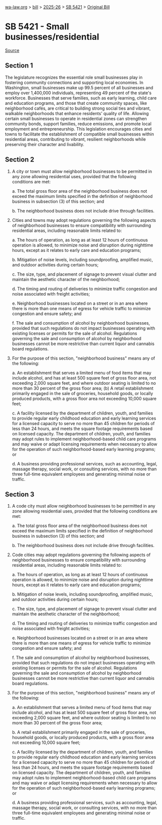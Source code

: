 [wa-law.org](/) > [bill](/bill/) > [2025-26](/bill/2025-26/) > [SB 5421](/bill/2025-26/sb/5421/) > [Original Bill](/bill/2025-26/sb/5421/1/)

# SB 5421 - Small businesses/residential

[Source](http://lawfilesext.leg.wa.gov/biennium/2025-26/Pdf/Bills/Senate%20Bills/5421.pdf)

## Section 1
The legislature recognizes the essential role small businesses play in fostering community connections and supporting local economies. In Washington, small businesses make up 99.5 percent of all businesses and employ over 1,400,000 individuals, representing 49 percent of the state's workforce. Businesses that serve families, such as early learning, child care and education programs, and those that create community spaces, like neighborhood cafés, are critical to building strong social ties and vibrant, walkable neighborhoods that enhance residents' quality of life. Allowing certain small businesses to operate in residential zones can strengthen community bonds, support families, reduce emissions, and promote local employment and entrepreneurship. This legislation encourages cities and towns to facilitate the establishment of compatible small businesses within residential areas, contributing to vibrant, resilient neighborhoods while preserving their character and livability.

## Section 2
1. A city or town must allow neighborhood businesses to be permitted in any zone allowing residential uses, provided that the following conditions are met:

    a. The total gross floor area of the neighborhood business does not exceed the maximum limits specified in the definition of neighborhood business in subsection (3) of this section; and

    b. The neighborhood business does not include drive through facilities.

2. Cities and towns may adopt regulations governing the following aspects of neighborhood businesses to ensure compatibility with surrounding residential areas, including reasonable limits related to:

    a. The hours of operation, as long as at least 12 hours of continuous operation is allowed, to minimize noise and disruption during nighttime hours, except as it relates to early care and education programs;

    b. Mitigation of noise levels, including soundproofing, amplified music, and outdoor activities during certain hours;

    c. The size, type, and placement of signage to prevent visual clutter and maintain the aesthetic character of the neighborhood;

    d. The timing and routing of deliveries to minimize traffic congestion and noise associated with freight activities;

    e. Neighborhood businesses located on a street or in an area where there is more than one means of egress for vehicle traffic to minimize congestion and ensure safety; and

    f. The sale and consumption of alcohol by neighborhood businesses, provided that such regulations do not impact businesses operating with existing licenses or permits for the sale of alcohol. Regulations governing the sale and consumption of alcohol by neighborhood businesses cannot be more restrictive than current liquor and cannabis board regulations.

3. For the purpose of this section, "neighborhood business" means any of the following:

    a. An establishment that serves a limited menu of food items that may include alcohol, and has at least 500 square feet of gross floor area, not exceeding 2,000 square feet, and where outdoor seating is limited to no more than 30 percent of the gross floor area; (b) A retail establishment primarily engaged in the sale of groceries, household goods, or locally produced products, with a gross floor area not exceeding 10,000 square feet;

    c. A facility licensed by the department of children, youth, and families to provide regular early childhood education and early learning services for a licensed capacity to serve no more than 45 children for periods of less than 24 hours, and meets the square footage requirements based on licensed capacity. The department of children, youth, and families may adopt rules to implement neighborhood-based child care programs and may waive or adapt licensing requirements when necessary to allow for the operation of such neighborhood-based early learning programs; or

    d. A business providing professional services, such as accounting, legal, massage therapy, social work, or consulting services, with no more than three full-time equivalent employees and generating minimal noise or traffic.

## Section 3
1. A code city must allow neighborhood businesses to be permitted in any zone allowing residential uses, provided that the following conditions are met:

    a. The total gross floor area of the neighborhood business does not exceed the maximum limits specified in the definition of neighborhood business in subsection (3) of this section; and

    b. The neighborhood business does not include drive through facilities.

2. Code cities may adopt regulations governing the following aspects of neighborhood businesses to ensure compatibility with surrounding residential areas, including reasonable limits related to:

    a. The hours of operation, as long as at least 12 hours of continuous operation is allowed, to minimize noise and disruption during nighttime hours, except as it relates to early care and education programs;

    b. Mitigation of noise levels, including soundproofing, amplified music, and outdoor activities during certain hours;

    c. The size, type, and placement of signage to prevent visual clutter and maintain the aesthetic character of the neighborhood;

    d. The timing and routing of deliveries to minimize traffic congestion and noise associated with freight activities;

    e. Neighborhood businesses located on a street or in an area where there is more than one means of egress for vehicle traffic to minimize congestion and ensure safety; and

    f. The sale and consumption of alcohol by neighborhood businesses, provided that such regulations do not impact businesses operating with existing licenses or permits for the sale of alcohol. Regulations governing the sale and consumption of alcohol by neighborhood businesses cannot be more restrictive than current liquor and cannabis board regulations.

3. For the purpose of this section, "neighborhood business" means any of the following:

    a. An establishment that serves a limited menu of food items that may include alcohol, and has at least 500 square feet of gross floor area, not exceeding 2,000 square feet, and where outdoor seating is limited to no more than 30 percent of the gross floor area;

    b. A retail establishment primarily engaged in the sale of groceries, household goods, or locally produced products, with a gross floor area not exceeding 10,000 square feet;

    c. A facility licensed by the department of children, youth, and families to provide regular early childhood education and early learning services for a licensed capacity to serve no more than 45 children for periods of less than 24 hours, and meets the square footage requirements based on licensed capacity. The department of children, youth, and families may adopt rules to implement neighborhood-based child care programs and may waive or adapt licensing requirements when necessary to allow for the operation of such neighborhood-based early learning programs; or

    d. A business providing professional services, such as accounting, legal, massage therapy, social work, or consulting services, with no more than three full-time equivalent employees and generating minimal noise or traffic.
